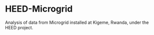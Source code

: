 # HEED-Microgrid
Analysis of data from Microgrid installed at Kigeme, Rwanda, under the HEED project.
